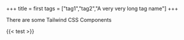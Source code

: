 +++
title = first
tags = ["tag1","tag2","A very very long tag name"]
+++


<!--more-->

There are some Tailwind CSS Components

{{< test >}}